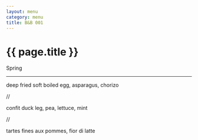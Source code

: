 ```yaml
---
layout: menu
category: menu
title: B&B 001
---
```


{{ page.title }}
================

<p class="meta mb">Spring</p>

---

deep fried soft boiled egg, asparagus, chorizo

//

confit duck leg, pea, lettuce, mint

//

tartes fines aux pommes, fior di latte
